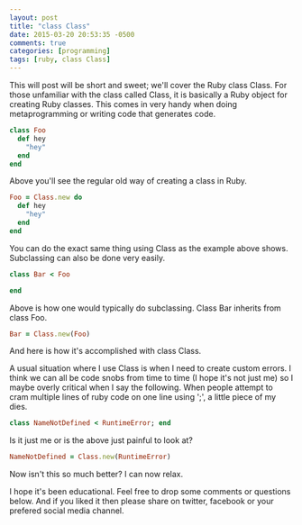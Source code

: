 ```yaml
---
layout: post
title: "class Class"
date: 2015-03-20 20:53:35 -0500
comments: true
categories: [programming]
tags: [ruby, class Class]
---
```


This will post will be short and sweet; we'll cover the Ruby class Class. For
those unfamiliar with the class called Class, it is basically a Ruby object for creating 
Ruby classes. This comes in very handy when doing metaprogramming or writing code that
generates code.

``` ruby Typical Way of Creating a class
class Foo
  def hey
    "hey"
  end
end
```

Above you'll see the regular old way of creating a class in Ruby.

``` ruby Class Way of Creating a class
Foo = Class.new do
  def hey
    "hey"
  end
end
```

You can do the exact same thing using Class as the example above shows. Subclassing
can also be done very easily.

``` ruby Typical Way of Subclassing
class Bar < Foo

end
```

Above is how one would typically do subclassing. Class Bar inherits from class Foo.

``` ruby Class Way of Subclassing
Bar = Class.new(Foo)
```

And here is how it's accomplished with class Class.

A usual situation where I use Class is when I need to create custom errors. I think
we can all be code snobs from time to time (I hope it's not just me) so I maybe overly 
critical when I say the following. When people attempt to cram multiple lines of ruby 
code on one line using ';', a little piece of my dies.

``` ruby ...kill me now
class NameNotDefined < RuntimeError; end
```

Is it just me or is the above just painful to look at?

``` ruby A blissful expression
NameNotDefined = Class.new(RuntimeError)
```
Now isn't this so much better? I can now relax.

I hope it's been educational. Feel free to drop some comments or questions below. And if you liked it then
please share on twitter, facebook or your prefered social media channel.
